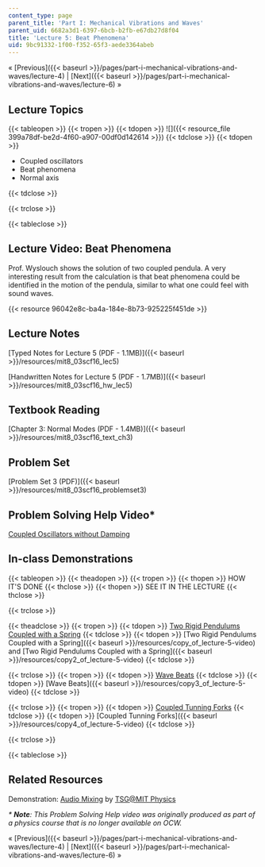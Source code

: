 ```yaml
---
content_type: page
parent_title: 'Part I: Mechanical Vibrations and Waves'
parent_uid: 6682a3d1-6397-6bcb-b2fb-e67db27d8f04
title: 'Lecture 5: Beat Phenomena'
uid: 9bc91332-1f00-f352-65f3-aede3364abeb
---
```


« [Previous]({{< baseurl >}}/pages/part-i-mechanical-vibrations-and-waves/lecture-4) | [Next]({{< baseurl >}}/pages/part-i-mechanical-vibrations-and-waves/lecture-6) »

Lecture Topics
--------------

{{< tableopen >}}
{{< tropen >}}
{{< tdopen >}}
![]({{< resource_file 399a78df-be2d-4f60-a907-00df0d142614 >}})
{{< tdclose >}}
{{< tdopen >}}


*   Coupled oscillators
*   Beat phenomena
*   Normal axis


{{< tdclose >}}

{{< trclose >}}

{{< tableclose >}}

Lecture Video: Beat Phenomena
-----------------------------

Prof. Wyslouch shows the solution of two coupled pendula. A very interesting result from the calculation is that beat phenomena could be identified in the motion of the pendula, similar to what one could feel with sound waves.

{{< resource 96042e8c-ba4a-184e-8b73-925225f451de >}}

Lecture Notes
-------------

[Typed Notes for Lecture 5 (PDF - 1.1MB)]({{< baseurl >}}/resources/mit8_03scf16_lec5)

[Handwritten Notes for Lecture 5 (PDF - 1.7MB)]({{< baseurl >}}/resources/mit8_03scf16_hw_lec5)

Textbook Reading
----------------

[Chapter 3: Normal Modes (PDF - 1.4MB)]({{< baseurl >}}/resources/mit8_03scf16_text_ch3) 

Problem Set
-----------

[Problem Set 3 (PDF)]({{< baseurl >}}/resources/mit8_03scf16_problemset3)

Problem Solving Help Video\*
----------------------------

[Coupled Oscillators without Damping](/courses/res-8-005-vibrations-and-waves-problem-solving-fall-2012/pages/problem-solving-videos/coupled-oscillators-without-damping-1)

In-class Demonstrations
-----------------------

{{< tableopen >}}
{{< theadopen >}}
{{< tropen >}}
{{< thopen >}}
HOW IT'S DONE
{{< thclose >}}
{{< thopen >}}
SEE IT IN THE LECTURE
{{< thclose >}}

{{< trclose >}}

{{< theadclose >}}
{{< tropen >}}
{{< tdopen >}}
[Two Rigid Pendulums Coupled with a Spring](http://tsgphysics.mit.edu/front/?page=demo.php&letnum=C%2019&show=0)
{{< tdclose >}}
{{< tdopen >}}
[Two Rigid Pendulums Coupled with a Spring]({{< baseurl >}}/resources/copy_of_lecture-5-video) and [Two Rigid Pendulums Coupled with a Spring]({{< baseurl >}}/resources/copy2_of_lecture-5-video)
{{< tdclose >}}

{{< trclose >}}
{{< tropen >}}
{{< tdopen >}}
[Wave Beats](http://tsgphysics.mit.edu/front/?page=demo.php&letnum=C%2041&show=0)
{{< tdclose >}}
{{< tdopen >}}
[Wave Beats]({{< baseurl >}}/resources/copy3_of_lecture-5-video)
{{< tdclose >}}

{{< trclose >}}
{{< tropen >}}
{{< tdopen >}}
[Coupled Tunning Forks](http://tsgphysics.mit.edu/front/?page=demo.php&letnum=C%2046&show=0)
{{< tdclose >}}
{{< tdopen >}}
[Coupled Tunning Forks]({{< baseurl >}}/resources/copy4_of_lecture-5-video)
{{< tdclose >}}

{{< trclose >}}

{{< tableclose >}}

Related Resources
-----------------

Demonstration: [Audio Mixing](http://tsgphysics.mit.edu/front/?page=demo.php&letnum=C%2049&show=0) by [TSG@MIT Physics](http://tsgphysics.mit.edu/front/)

_\* **Note**: This Problem Solving Help video was originally produced as part of a physics course that is no longer available on OCW._

« [Previous]({{< baseurl >}}/pages/part-i-mechanical-vibrations-and-waves/lecture-4) | [Next]({{< baseurl >}}/pages/part-i-mechanical-vibrations-and-waves/lecture-6) »